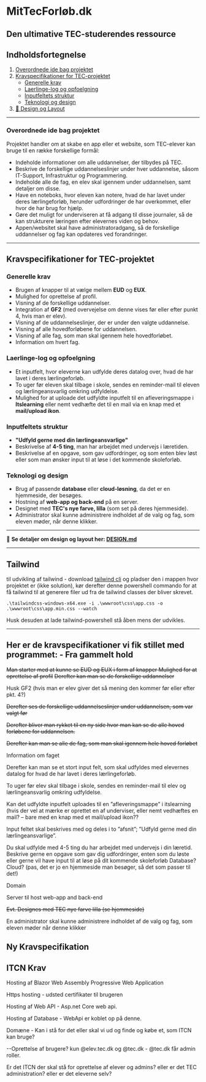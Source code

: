 # MitTecForløb.dk

## Den ultimative TEC-studerendes ressource

## Indholdsfortegnelse

1. [Overordnede ide bag projektet](#overordnede-ide-bag-projektet)
2. [Kravspecifikationer for TEC-projektet](#kravspecifikationer-for-tec-projektet)
   - [Generelle krav](#generelle-krav)
   - [Laerlinge-log og opfoelgning](#laerlinge-log-og-opfoelgning)
   - [Inputfeltets struktur](#inputfeltets-struktur)
   - [Teknologi og design](#teknologi-og-design)
3. [📐 Design og Layout](DESIGN.md)

---

### Overordnede ide bag projektet
Projektet handler om at skabe en app eller et website, som TEC-elever kan bruge til en række forskellige formål:

- Indeholde informationer om alle uddannelser, der tilbydes på TEC.
- Beskrive de forskellige uddannelseslinjer under hver uddannelse, såsom IT-Support, Infrastruktur og Programmering.
- Indeholde alle de fag, en elev skal igennem under uddannelsen, samt detaljer om disse.
- Have en noteboks, hvor eleven kan notere, hvad de har lavet under deres lærlingeforløb, herunder udfordringer de har overkommet, eller hvor de har brug for hjælp.
- Gøre det muligt for underviseren at få adgang til disse journaler, så de kan strukturere læringen efter elevernes viden og behov.
- Appen/websitet skal have administratoradgang, så de forskellige uddannelser og fag kan opdateres ved forandringer.

---

## Kravspecifikationer for TEC-projektet

### Generelle krav
- Brugen af knapper til at vælge mellem **EUD** og **EUX**.
- Mulighed for oprettelse af profil.
- Visning af de forskellige uddannelser.
- Integration af **GF2** (med overvejelse om denne vises før eller efter punkt 4, hvis man er elev).
- Visning af de uddannelseslinjer, der er under den valgte uddannelse.
- Visning af alle hovedforløbene for uddannelsen.
- Visning af alle fag, som man skal igennem hele hovedforløbet.
- Information om hvert fag.

### Laerlinge-log og opfoelgning
- Et inputfelt, hvor eleverne kan udfylde deres datalog over, hvad de har lavet i deres lærlingeforløb.
- To uger før eleven skal tilbage i skole, sendes en reminder-mail til eleven og lærlingeansvarlig omkring udfyldelse.
- Mulighed for at uploade det udfyldte inputfelt til en afleveringsmappe i **Itslearning** eller nemt vedhæfte det til en mail via en knap med et **mail/upload ikon**.

### Inputfeltets struktur
- **"Udfyld gerne med din lærlingeansvarlige"**
- Beskrivelse af **4-5 ting**, man har arbejdet med undervejs i læretiden.
- Beskrivelse af en opgave, som gav udfordringer, og som enten blev løst eller som man ønsker input til at løse i det kommende skoleforløb.

### Teknologi og design
- Brug af passende **database** eller **cloud-løsning**, da det er en hjemmeside, der besøges.
- Hostning af **web-app og back-end** på en server.
- Designet med **TEC's nye farve, lilla** (som set på deres hjemmeside).
- Administrator skal kunne administrere indholdet af de valg og fag, som eleven møder, når denne klikker.

---

📐 **Se detaljer om design og layout her: [DESIGN.md](DESIGN.md)**


<hr>

## Tailwind
til udvikling af tailwind - download [tailwind cli](https://github.com/tailwindlabs/tailwindcss/releases/tag/v4.0.12) og pladser den i mappen hvor projektet er (ikke solution), kør derefter denne powershell commando for at få tailwind til at generere filer ud fra de tailwind classes der bliver skrevet.
```
.\tailwindcss-windows-x64.exe -i .\wwwroot\css\app.css -o .\wwwroot\css\app.min.css --watch
```
Husk desuden at lade tailwind-powershell stå åben mens der udvikles.


<hr>

## Her er de kravspecifikationer vi fik stillet med programmet: - Fra gammelt hold
~~Man starter med at kunne se EUD og EUX i form af knapper
Mulighed for at oprettelse af profil~~
~~Derefter kan man se de forskellige uddannelser~~

Husk GF2 (hvis man er elev giver det så mening den kommer før eller efter pkt. 4?)

~~Derefter ses de forskellige uddannelseslinjer under uddannelsen, som var valgt før~~

~~Derefter bliver man rykket til en ny side hvor man kan se de alle hoved forløbene for uddannelsen.~~

~~Derefter kan man se alle de fag, som man skal igennem hele hoved forløbet~~

Information om faget

Derefter kan man se et stort input felt, som skal udfyldes med elevernes datalog for hvad de har lavet i deres lærlingeforløb.

To uger før elev skal tilbage i skole, sendes en reminder-mail til elev og lærlingeansvarlig omkring udfyldelse.

Kan det udfyldte inputfelt uploades til en ”afleveringsmappe” i itslearning (hvis der vel at mærke er oprettet en af underviser, eller nemt vedhæftes en mail? – bare med en knap med et mail/upload ikon??

Input feltet skal beskrives med og deles i to ”afsnit”;
”Udfyld gerne med din lærlingeansvarlige”.

Du skal udfylde med 4-5 ting du har arbejdet med undervejs i din læretid.
Beskrive gerne en opgave som gav dig udfordringer, enten som du løste eller gerne vil have input til at løse på dit kommende skoleforløb
Database? Cloud? (pas, det er jo en hjemmeside man besøger, så det som passer til det!)

Domain

Server til host web-app and back-end

~~Evt. Designes med TEC nye farve lilla (se hjemmeside)~~

En administrator skal kunne administrere indholdet af de valg og fag, som eleven møder når denne klikker


## Ny Kravspecifikation


## ITCN Krav

Hosting af Blazor Web Assembly Progressive Web Application

Https hosting - udsted certifikater til brugeren

Hosting af Web API - Asp.net Core web api.

Hosting af Database - WebApi er koblet op på denne.

Domæne - Kan i stå for det eller skal vi ud og finde og købe et, som ITCN kan bruge?

--Oprettelse af brugere? kun @elev.tec.dk og @tec.dk - @tec.dk får admin roller.

Er det ITCN der skal stå for oprettelse af elever og admins? eller er det TEC administration? eller er det eleverne selv?


